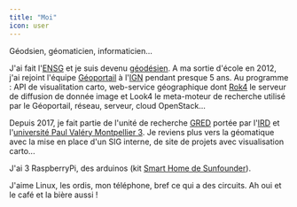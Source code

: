 ```yaml
---
title: "Moi"
icon: user
---
```


Géodsien, géomaticien, informaticien...

J'ai fait l'[ENSG](http://www.ensg.eu) et je suis devenu [géodésien](http://fr.wikipedia.org/wiki/G%C3%A9od%C3%A9sie). A ma sortie d'école en 2012, j'ai rejoint l'équipe [Géoportail](http://www.geoportail.gouv.fr) à l'[IGN](http://www.ign.fr) pendant presque 5 ans. Au programme : API de visualitation carto, web-service géographique dont [Rok4](http://www.rok4.org) le serveur de diffusion de donnée image et Look4 le meta-moteur de recherche utilisé par le Géoportail, réseau, serveur, cloud OpenStack...

Depuis 2017, je fait partie de l'unité de recherche [GRED](http://gred.ird.fr) portée par l'[IRD](http://www.ird.fr) et l'[université Paul Valéry Montpellier 3](http://www.univ-montp3.fr). Je reviens plus vers la géomatique avec la mise en place d'un SIG interne, de site de projets avec visualisation carto...

J'ai 3 RaspberryPi, des arduinos (kit [Smart Home de Sunfounder](https://www.sunfounder.com/starterkit/arduino/iot-kit-v2-31/iot-kit-v2-0.html)).

J'aime Linux, les ordis, mon téléphone, bref ce qui a des circuits. Ah oui et le café et la bière aussi !


